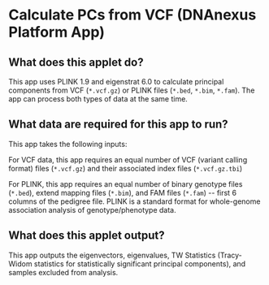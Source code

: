 # Calculate PCs from VCF (DNAnexus Platform App)

## What does this applet do?

This app uses PLINK 1.9 and eigenstrat 6.0 to calculate principal components from VCF (`*.vcf.gz`) or PLINK files (`*.bed`, `*.bim`, `*.fam`). The app can process both types of data at the same time.

## What data are required for this app to run?

This app takes the following inputs:

For VCF data, this app requires an equal number of VCF (variant calling format) files (`*.vcf.gz`) and their associated index files (`*.vcf.gz.tbi`)

For PLINK, this app requires an equal number of binary genotype files (`*.bed`), extend mapping files (`*.bim`), and FAM files (`*.fam`) -- first 6 columns of the pedigree file. PLINK is a standard format for whole-genome association analysis of genotype/phenotype data.


## What does this applet output?

This app outputs the eigenvectors, eigenvalues, TW Statistics (Tracy-Widom statistics for statistically significant principal components), and samples excluded from analysis.

